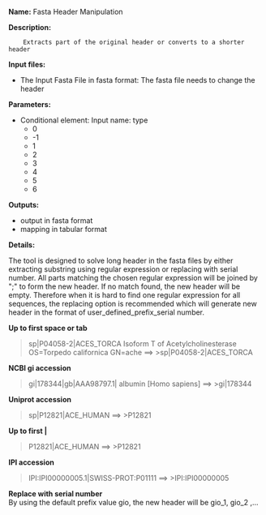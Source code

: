 **Name:** Fasta Header Manipulation

**Description:**

		Extracts part of the original header or converts to a shorter header
	

**Input files:**
* The Input Fasta File in fasta format: The fasta file needs to change the header

**Parameters:**
* Conditional element: Input name: type
  * 0
  * -1
  * 1
  * 2
  * 3
  * 4
  * 5
  * 6

**Outputs:**
* output in fasta format
* mapping in tabular format

**Details:**


The tool is designed to solve long header in the fasta files by either extracting substring using regular expression or replacing with serial number. All parts matching the chosen regular expression will be joined by ";" to form the new header. If no match found, the new header will be empty. Therefore when it is hard to find one regular expression for all sequences, the replacing option is recommended which will generate new header in the format of user_defined_prefix_serial number.

**Up to first space or tab**
>sp|P04058-2|ACES_TORCA Isoform T of Acetylcholinesterase OS=Torpedo californica GN=ache ==> >sp|P04058-2|ACES_TORCA

**NCBI gi accession**
>gi|178344|gb|AAA98797.1| albumin [Homo sapiens] ==> >gi|178344

**Uniprot accession**
>sp|P12821|ACE_HUMAN ==> >P12821

**Up to first |**
>P12821|ACE_HUMAN ==> >P12821

**IPI accession**
>IPI:IPI00000005.1|SWISS-PROT:P01111 ==> >IPI:IPI00000005

**Replace with serial number**			
By using the default prefix value gio, the new header will be gio_1, gio_2 ,...

	
